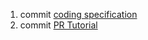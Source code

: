 1. commit [coding specification](/specification/code.md)
2. commit [PR Tutorial](/work%20dialog/SecretMG/source/PR%20Tutorial.md)